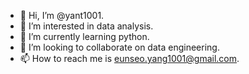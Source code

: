 - 👋 Hi, I’m @yant1001.
- 👀 I’m interested in data analysis.
- 🌱 I’m currently learning python.
- 💞️ I’m looking to collaborate on data engineering.
- 📫 How to reach me is eunseo.yang1001@gmail.com.

<!---
yant1001/yant1001 is a ✨ special ✨ repository because its `README.md` (this file) appears on your GitHub profile.
You can click the Preview link to take a look at your changes.
--->
